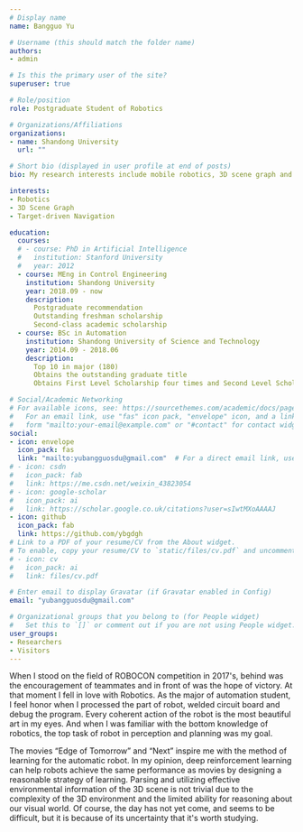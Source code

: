 ```yaml
---
# Display name
name: Bangguo Yu

# Username (this should match the folder name)
authors:
- admin

# Is this the primary user of the site?
superuser: true

# Role/position
role: Postgraduate Student of Robotics

# Organizations/Affiliations
organizations:
- name: Shandong University
  url: ""

# Short bio (displayed in user profile at end of posts)
bio: My research interests include mobile robotics, 3D scene graph and deep reinforencement learning in target-driven navigation.

interests:
- Robotics
- 3D Scene Graph
- Target-driven Navigation

education:
  courses:
  # - course: PhD in Artificial Intelligence
  #   institution: Stanford University
  #   year: 2012
  - course: MEng in Control Engineering
    institution: Shandong University
    year: 2018.09 - now
    description:
      Postgraduate recommendation
      Outstanding freshman scholarship
      Second-class academic scholarship
  - course: BSc in Automation
    institution: Shandong University of Science and Technology
    year: 2014.09 - 2018.06
    description:
      Top 10 in major (180)
      Obtains the outstanding graduate title
      Obtains First Level Scholarship four times and Second Level Scholarship three times.

# Social/Academic Networking
# For available icons, see: https://sourcethemes.com/academic/docs/page-builder/#icons
#   For an email link, use "fas" icon pack, "envelope" icon, and a link in the
#   form "mailto:your-email@example.com" or "#contact" for contact widget.
social:
- icon: envelope
  icon_pack: fas
  link: "mailto:yubangguosdu@gmail.com"  # For a direct email link, use "mailto:test@example.org".
# - icon: csdn
#   icon_pack: fab
#   link: https://me.csdn.net/weixin_43823054
# - icon: google-scholar
#   icon_pack: ai
#   link: https://scholar.google.co.uk/citations?user=sIwtMXoAAAAJ
- icon: github
  icon_pack: fab
  link: https://github.com/ybgdgh
# Link to a PDF of your resume/CV from the About widget.
# To enable, copy your resume/CV to `static/files/cv.pdf` and uncomment the lines below.
# - icon: cv
#   icon_pack: ai
#   link: files/cv.pdf

# Enter email to display Gravatar (if Gravatar enabled in Config)
email: "yubangguosdu@gmail.com"

# Organizational groups that you belong to (for People widget)
#   Set this to `[]` or comment out if you are not using People widget.
user_groups:
- Researchers
- Visitors
---
```


When I stood on the field of ROBOCON competition in 2017's, behind was the encouragement of teammates and in front of was the hope of victory. At that moment I fell in love with Robotics. As the major of automation student, I feel honor when I processed the part of robot, welded circuit board and debug the program. Every coherent action of the robot is the most beautiful art in my eyes. And when I was familiar with the bottom knowledge of robotics, the top task of robot in perception and planning was my goal.

The movies “Edge of Tomorrow” and “Next” inspire me with the method of learning for the automatic robot. In my opinion, deep reinforcement learning can help robots achieve the same performance as movies by designing a reasonable strategy of learning. Parsing and utilizing effective environmental information of the 3D scene is not trivial due to the complexity of the 3D environment and the limited ability for reasoning about our visual world. Of course, the day has not yet come, and seems to be difficult, but it is because of its uncertainty that it's worth studying.
